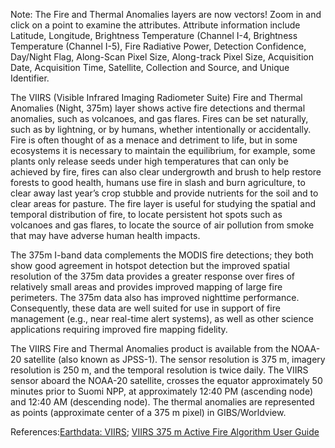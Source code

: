 Note: The Fire and Thermal Anomalies layers are now vectors! Zoom in and click on a point to examine the attributes. Attribute information include Latitude, Longitude, Brightness Temperature (Channel I-4, Brightness Temperature (Channel I-5), Fire Radiative Power, Detection Confidence, Day/Night Flag, Along-Scan Pixel Size, Along-track Pixel Size, Acquisition Date, Acquisition Time, Satellite, Collection and Source, and Unique Identifier.

The VIIRS (Visible Infrared Imaging Radiometer Suite) Fire and Thermal Anomalies (Night, 375m) layer shows active fire detections and thermal anomalies, such as volcanoes, and gas flares. Fires can be set naturally, such as by lightning, or by humans, whether intentionally or accidentally. Fire is often thought of as a menace and detriment to life, but in some ecosystems it is necessary to maintain the equilibrium, for example, some plants only release seeds under high temperatures that can only be achieved by fire, fires can also clear undergrowth and brush to help restore forests to good health, humans use fire in slash and burn agriculture, to clear away last year’s crop stubble and provide nutrients for the soil and to clear areas for pasture. The fire layer is useful for studying the spatial and temporal distribution of fire, to locate persistent hot spots such as volcanoes and gas flares, to locate the source of air pollution from smoke that may have adverse human health impacts.

The 375m I-band data complements the MODIS fire detections; they both show good agreement in hotspot detection but the improved spatial resolution of the 375m data provides a greater response over fires of relatively small areas and provides improved mapping of large fire perimeters. The 375m data also has improved nighttime performance. Consequently, these data are well suited for use in support of fire management (e.g., near real-time alert systems), as well as other science applications requiring improved fire mapping fidelity.

The VIIRS Fire and Thermal Anomalies product is available from the NOAA-20 satellite (also known as JPSS-1). The sensor resolution is 375 m, imagery resolution is 250 m, and the temporal resolution is twice daily. The VIIRS sensor aboard the NOAA-20 satellite, crosses the equator approximately 50 minutes prior to Suomi NPP, at approximately 12:40 PM (ascending node) and 12:40 AM (descending node). The thermal anomalies are represented as points (approximate center of a 375 m pixel) in GIBS/Worldview.

References:[Earthdata: VIIRS](https://earthdata.nasa.gov/earth-observation-data/near-real-time/download-nrt-data/viirs-nrt); [VIIRS 375 m Active Fire Algorithm User Guide](https://viirsland.gsfc.nasa.gov/PDF/VIIRS_activefire_User_Guide.pdf)
